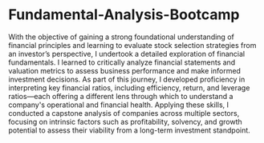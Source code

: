 # Fundamental-Analysis-Bootcamp
With the objective of gaining a strong foundational understanding of financial principles and learning to evaluate stock selection strategies from an investor’s perspective, I undertook a detailed exploration of financial fundamentals. I learned to critically analyze financial statements and valuation metrics to assess business performance and make informed investment decisions. As part of this journey, I developed proficiency in interpreting key financial ratios, including efficiency, return, and leverage ratios—each offering a different lens through which to understand a company's operational and financial health. Applying these skills, I conducted a capstone analysis of companies across multiple sectors, focusing on intrinsic factors such as profitability, solvency, and growth potential to assess their viability from a long-term investment standpoint.
